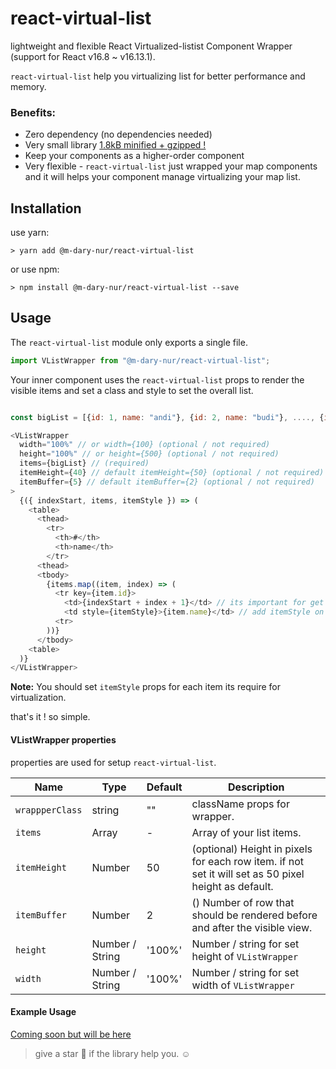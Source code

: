 # react-virtual-list
lightweight and flexible React Virtualized-listist Component Wrapper (support for React v16.8 ~ v16.13.1).

`react-virtual-list` help you virtualizing list for better performance and memory.

### Benefits:
* Zero dependency (no dependencies needed)
* Very small library [ 1.8kB minified + gzipped !](https://bundlephobia.com/result?p=@m-dary-nur/react-virtual-list)
* Keep your components as a higher-order component
* Very flexible - `react-virtual-list` just wrapped your map components and it will helps your component manage virtualizing your map list.

## Installation

use yarn:

```console
> yarn add @m-dary-nur/react-virtual-list
```
or use npm:

```console
> npm install @m-dary-nur/react-virtual-list --save
```

## Usage

The `react-virtual-list` module only exports a single file.

```js
import VListWrapper from "@m-dary-nur/react-virtual-list";
```

Your inner component uses the `react-virtual-list` props to render the visible items and set a class and style to set the overall list.

```js

const bigList = [{id: 1, name: "andi"}, {id: 2, name: "budi"}, ...., {id:99999, name: "zibi"}];

<VListWrapper 
  width="100%" // or width={100} (optional / not required)
  height="100%" // or height={500} (optional / not required) 
  items={bigList} // (required)
  itemHeight={40} // default itemHeight={50} (optional / not required) 
  itemBuffer={5} // default itemBuffer={2} (optional / not required) 
>
  {({ indexStart, items, itemStyle }) => (
    <table>
      <thead>
        <tr>
          <th>#</th>
          <th>name</th>
        </tr>
      <thead>
      <tbody>
        {items.map((item, index) => (
          <tr key={item.id}>
            <td>{indexStart + index + 1}</td> // its important for get numbering each item row
            <td style={itemStyle}>{item.name}</td> // add itemStyle on item row to set height offset (required)
          <tr>
        ))}
      </tbody>
    <table>
  )}
</VListWrapper>
```

**Note:** You should set `itemStyle` props for each item its require for virtualization. 

that's it ! so simple.

#### VListWrapper properties

properties are used for setup `react-virtual-list`.

Name | Type | Default | Description
--- | --- | --- | ---
`wrappperClass` | string | "" | className props for wrapper.
`items` | Array | - | Array of your list items.
`itemHeight` | Number | 50 | (optional) Height in pixels for each row item. if not set it will set as 50 pixel height as default.
`itemBuffer` | Number | 2 | () Number of row that should be rendered before and after the visible view.
`height` | Number / String | '100%' | Number / string for set height of `VListWrapper`
`width` | Number / String | '100%' | Number / string for set width of `VListWrapper`

#### Example Usage

[Coming soon but will be here](http://m-dary-nur.github.io/react-virtual-list)

> give a star :star2: if the library help you. :relaxed:
